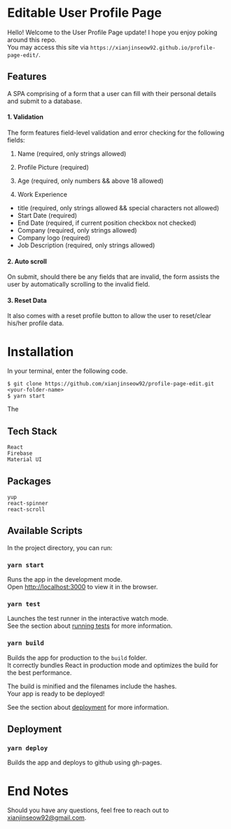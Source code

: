 # Editable User Profile Page
Hello! Welcome to the User Profile Page update! I hope you enjoy poking around this repo.  
You may access this site via `https://xianjinseow92.github.io/profile-page-edit/`.

## Features

A SPA comprising of a form that a user can fill with their personal details and submit to a database.  

#### 1. Validation
The form features field-level validation and error checking for the following fields:

1. Name (required, only strings allowed)
2. Profile Picture (required)
3. Age (required, only numbers && above 18 allowed)

4. Work Experience
- title (required, only strings allowed && special characters not allowed)
- Start Date (required)
- End Date (required, if current position checkbox not checked)
- Company (required, only strings allowed)
- Company logo (required)
- Job Description (required, only strings allowed)

#### 2. Auto scroll 
On submit, should there be any fields that are invalid, the form assists the user by automatically scrolling to the invalid field.  


#### 3. Reset Data
It also comes with a reset profile button to allow the user to reset/clear his/her profile data.

# Installation
In your terminal, enter the following code.
```
$ git clone https://github.com/xianjinseow92/profile-page-edit.git <your-folder-name>
$ yarn start
```

The 
## Tech Stack
```
React  
Firebase  
Material UI
```

## Packages

```
yup
react-spinner
react-scroll
```

## Available Scripts

In the project directory, you can run:

### `yarn start`

Runs the app in the development mode.<br>
Open [http://localhost:3000](http://localhost:3000) to view it in the browser.

### `yarn test`

Launches the test runner in the interactive watch mode.<br>
See the section about [running tests](https://facebook.github.io/create-react-app/docs/running-tests) for more information.

### `yarn build`

Builds the app for production to the `build` folder.<br>
It correctly bundles React in production mode and optimizes the build for the best performance.

The build is minified and the filenames include the hashes.<br>
Your app is ready to be deployed!

See the section about [deployment](https://facebook.github.io/create-react-app/docs/deployment) for more information.

## Deployment

### `yarn deploy`

Builds the app and deploys to github using gh-pages.

# End Notes

Should you have any questions, feel free to reach out to xianjinseow92@gmail.com.
